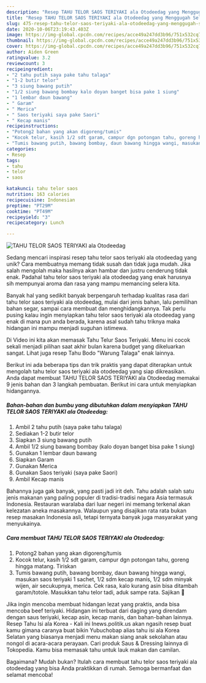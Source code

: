 ```yaml
---
description: "Resep TAHU TELOR SAOS TERIYAKI ala Otodeedag yang Menggugah Selera"
title: "Resep TAHU TELOR SAOS TERIYAKI ala Otodeedag yang Menggugah Selera"
slug: 475-resep-tahu-telor-saos-teriyaki-ala-otodeedag-yang-menggugah-selera
date: 2020-10-06T23:19:43.403Z
image: https://img-global.cpcdn.com/recipes/acce49a247dd3b96/751x532cq70/tahu-telor-saos-teriyaki-ala-otodeedag-foto-resep-utama.jpg
thumbnail: https://img-global.cpcdn.com/recipes/acce49a247dd3b96/751x532cq70/tahu-telor-saos-teriyaki-ala-otodeedag-foto-resep-utama.jpg
cover: https://img-global.cpcdn.com/recipes/acce49a247dd3b96/751x532cq70/tahu-telor-saos-teriyaki-ala-otodeedag-foto-resep-utama.jpg
author: Aiden Green
ratingvalue: 3.2
reviewcount: 3
recipeingredient:
- "2 tahu putih saya pake tahu talaga"
- "1-2 butir telor"
- "3 siung bawang putih"
- "1/2 siung bawang bombay kalo doyan banget bisa pake 1 siung"
- "1 lembar daun bawang"
- " Garam"
- " Merica"
- " Saos teriyaki saya pake Saori"
- " Kecap manis"
recipeinstructions:
- "Potong2 bahan yang akan digoreng/tumis"
- "Kocok telur, kasih 1/2 sdt garam, campur dgn potongan tahu, goreng hingga matang. Tiriskan"
- "Tumis bawang putih, bawang bombay, daun bawang hingga wangi, masukan saos teriyaki 1 sachet, 1/2 sdm kecap manis, 1/2 sdm minyak wijen, air secukupnya, merica. Cek rasa, kalo kurang asin bisa ditambah garam/totole. Masukkan tahu telor tadi, aduk sampe rata. Sajikan 🥰"
categories:
- Resep
tags:
- tahu
- telor
- saos

katakunci: tahu telor saos 
nutrition: 163 calories
recipecuisine: Indonesian
preptime: "PT29M"
cooktime: "PT49M"
recipeyield: "3"
recipecategory: Lunch

---
```



![TAHU TELOR SAOS TERIYAKI ala Otodeedag](https://img-global.cpcdn.com/recipes/acce49a247dd3b96/751x532cq70/tahu-telor-saos-teriyaki-ala-otodeedag-foto-resep-utama.jpg)

Sedang mencari inspirasi resep tahu telor saos teriyaki ala otodeedag yang unik? Cara membuatnya memang tidak susah dan tidak juga mudah. Jika salah mengolah maka hasilnya akan hambar dan justru cenderung tidak enak. Padahal tahu telor saos teriyaki ala otodeedag yang enak harusnya sih mempunyai aroma dan rasa yang mampu memancing selera kita.

Banyak hal yang sedikit banyak berpengaruh terhadap kualitas rasa dari tahu telor saos teriyaki ala otodeedag, mulai dari jenis bahan, lalu pemilihan bahan segar, sampai cara membuat dan menghidangkannya. Tak perlu pusing kalau ingin menyiapkan tahu telor saos teriyaki ala otodeedag yang enak di mana pun anda berada, karena asal sudah tahu triknya maka hidangan ini mampu menjadi suguhan istimewa.

Di Video ini kita akan memasak Tahu Telur Saos Teriyaki. Menu ini cocok sekali menjadi pilihan saat akhir bulan karena budget yang dikeluarkan sangat. Lihat juga resep Tahu Bodo &#34;Warung Talaga&#34; enak lainnya.


Berikut ini ada beberapa tips dan trik praktis yang dapat diterapkan untuk mengolah tahu telor saos teriyaki ala otodeedag yang siap dikreasikan. Anda dapat membuat TAHU TELOR SAOS TERIYAKI ala Otodeedag memakai 9 jenis bahan dan 3 langkah pembuatan. Berikut ini cara untuk menyiapkan hidangannya.

<!--inarticleads1-->

##### Bahan-bahan dan bumbu yang dibutuhkan dalam menyiapkan TAHU TELOR SAOS TERIYAKI ala Otodeedag:

1. Ambil 2 tahu putih (saya pake tahu talaga)
1. Sediakan 1-2 butir telor
1. Siapkan 3 siung bawang putih
1. Ambil 1/2 siung bawang bombay (kalo doyan banget bisa pake 1 siung)
1. Gunakan 1 lembar daun bawang
1. Siapkan  Garam
1. Gunakan  Merica
1. Gunakan  Saos teriyaki (saya pake Saori)
1. Ambil  Kecap manis


Bahannya juga gak banyak, yang pasti jadi irit deh. Tahu adalah salah satu jenis makanan yang paling populer di tradisi-tradisi negara Asia termasuk Indonesia. Restauran waralaba dari luar negeri ini memang terkenal akan kelezatan aneka masakannya. Walaupun yang disajikan rata rata bukan resep masakan Indonesia asli, tetapi ternyata banyak juga masyarakat yang menyukainya. 

<!--inarticleads2-->

##### Cara membuat TAHU TELOR SAOS TERIYAKI ala Otodeedag:

1. Potong2 bahan yang akan digoreng/tumis
1. Kocok telur, kasih 1/2 sdt garam, campur dgn potongan tahu, goreng hingga matang. Tiriskan
1. Tumis bawang putih, bawang bombay, daun bawang hingga wangi, masukan saos teriyaki 1 sachet, 1/2 sdm kecap manis, 1/2 sdm minyak wijen, air secukupnya, merica. Cek rasa, kalo kurang asin bisa ditambah garam/totole. Masukkan tahu telor tadi, aduk sampe rata. Sajikan 🥰


Jika ingin mencoba membuat hidangan lezat yang praktis, anda bisa mencoba beef teriyaki. Hidangan ini terbuat dari daging yang direndam dengan saus teriyaki, kecap asin, kecap manis, dan bahan-bahan lainnya. Resep Tahu Isi ala Korea - Kali ini Inews.politik.us akan ngasih resep buat kamu gimana caranya buat bikin Yubuchobap alias tahu isi ala Korea Selatan yang biasanya menjadi menu makan siang anak sekolahan atau nongol di acara-acara perayaan. Cari produk Saus &amp; Dressing lainnya di Tokopedia. Kamu bisa memasak tahu untuk lauk makan dan camilan. 

Bagaimana? Mudah bukan? Itulah cara membuat tahu telor saos teriyaki ala otodeedag yang bisa Anda praktikkan di rumah. Semoga bermanfaat dan selamat mencoba!
